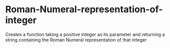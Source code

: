 # Roman-Numeral-representation-of-integer
Creates a function taking a positive integer as its parameter and returning a string containing the Roman Numeral representation of that integer
